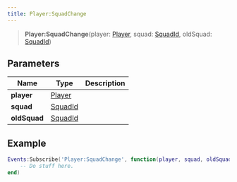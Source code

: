 ```yaml
---
title: Player:SquadChange
---
```


> **Player:SquadChange**(player: [Player](/vext/ref/server/type/player), squad: [SquadId](/vext/ref/fb/squadid), oldSquad: [SquadId](/vext/ref/fb/squadid))

## Parameters

| Name | Type | Description |
| ---- | ---- | ----------- |
| **player** | [Player](/vext/ref/server/type/player) |  |
| **squad** | [SquadId](/vext/ref/fb/squadid) |  |
| **oldSquad** | [SquadId](/vext/ref/fb/squadid) |  |

## Example

```lua
Events:Subscribe('Player:SquadChange', function(player, squad, oldSquad)
    -- Do stuff here.
end)
```
